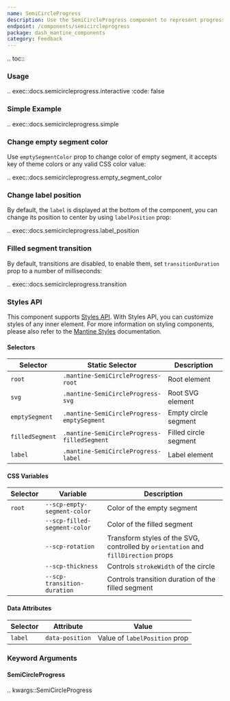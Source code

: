```yaml
---
name: SemiCircleProgress
description: Use the SemiCircleProgress component to represent progress with semi circle diagram
endpoint: /components/semicircleprogress
package: dash_mantine_components
category: Feedback
---
```


.. toc::

### Usage

.. exec::docs.semicircleprogress.interactive
    :code: false


### Simple Example

.. exec::docs.semicircleprogress.simple

### Change empty segment color

Use `emptySegmentColor` prop to change color of empty segment, it accepts key of theme colors or any valid CSS color value:

.. exec::docs.semicircleprogress.empty_segment_color

### Change label position
By default, the `label` is displayed at the bottom of the component, you can change its position to center by using `labelPosition` prop:


.. exec::docs.semicircleprogress.label_position

### Filled segment transition
By default, transitions are disabled, to enable them, set `transitionDuration` prop to a number of milliseconds:


.. exec::docs.semicircleprogress.transition



### Styles API

This component supports [Styles API](/styles-api). With Styles API, you can customize styles of any inner element.
For more information on styling components,  please also refer to the [Mantine Styles](https://mantine.dev/styles/styles-overview/) documentation.


#### Selectors

| Selector       | Static Selector                       | Description                |
|----------------|---------------------------------------|----------------------------|
| `root`         | `.mantine-SemiCircleProgress-root`    | Root element               |
| `svg`          | `.mantine-SemiCircleProgress-svg`     | Root SVG element           |
| `emptySegment` | `.mantine-SemiCircleProgress-emptySegment` | Empty circle segment       |
| `filledSegment`| `.mantine-SemiCircleProgress-filledSegment` | Filled circle segment      |
| `label`        | `.mantine-SemiCircleProgress-label`   | Label element              |

#### CSS Variables

| Selector | Variable                      | Description                                                   |
|----------|-------------------------------|---------------------------------------------------------------|
| `root`   | `--scp-empty-segment-color`   | Color of the empty segment                                    |
|          | `--scp-filled-segment-color`  | Color of the filled segment                                   |
|          | `--scp-rotation`              | Transform styles of the SVG, controlled by `orientation` and `fillDirection` props |
|          | `--scp-thickness`             | Controls `strokeWidth` of the circle                         |
|          | `--scp-transition-duration`   | Controls transition duration of the filled segment           |

#### Data Attributes

| Selector | Attribute       | Value                         |
|----------|-----------------|-------------------------------|
| `label`  | `data-position` | Value of `labelPosition` prop |


### Keyword Arguments

#### SemiCircleProgress

.. kwargs::SemiCircleProgress
